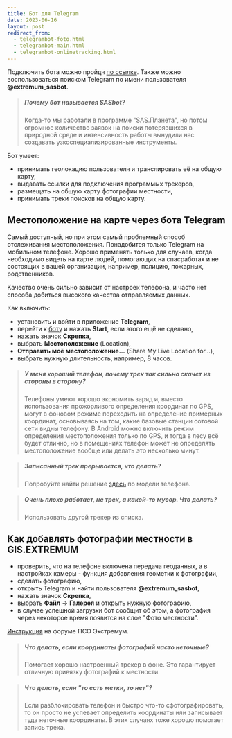```yaml
---
title: Бот для Telegram
date: 2023-06-16
layout: post
redirect_from:
  - telegrambot-foto.html
  - telegrambot-main.html
  - telegrambot-onlinetracking.html
---
```


Подключить бота можно пройдя [по ссылке](https://t.me/@extremum_sasbot). Также можно воспользоваться поиском Telegram по имени пользователя **@extremum_sasbot**.

> ##### Почему бот называется **SASbot**?
> Когда-то мы работали в программе "SAS.Планета", но потом огромное количество заявок на поиски потерявшихся в природной среде и интенсивность работы вынудили нас создавать узкоспециализированные инструменты.

Бот умеет:
- принимать геолокацию пользователя и транслировать её на общую карту,
- выдавать ссылки для подключения программых трекеров,
- размещать на общую карту фотографии местности,
- принимать треки поисков на общую карту.

## Местоположение на карте через бота Telegram
Самый доступный, но при этом самый проблемный способ отслеживания местоположения. Понадобится только Telegram на мобильном телефоне. Хорошо применять только для случаев, когда необходимо видеть на карте людей, помогающих на спасработах и не состоящих в вашей организации, например, полицию, пожарных, родственников.

Качество очень сильно зависит от настроек телефона, и часто нет способа добиться высокого качества отправляемых данных.

Как включить:
- установить и войти в приложение **Telegram**,
- перейти к [боту](https://t.me/@extremum_sasbot) и нажать **Start**, если этого ещё не сделано,
- нажать значок **Скрепка**,
- выбрать **Местоположение** (Location),
- **Отправить моё местоположение...** (Share My Live Location for...),
- выбрать нужную длительность, например, 8 часов.

> ##### У меня хороший телефон, почему трек так сильно скачет из стороны в сторону?
> Телефоны умеют хорошо экономить заряд и, вместо использования прожорливого определения координат по GPS, могут в фоновом режиме переходить на определение примерных координат, основываясь на том, какие базовые станции сотовой сети видны телефону. В Android можно включить режим определения местоположения только по GPS, и тогда в лесу всё будет отлично, но в помещениях телефон может не определять местоположение вообще или делать это несколько минут.

> ##### Записанный трек прерывается, что делать?
> Попробуйте найти решение [здесь](https://dontkillmyapp.com) по модели телефона.
  
> ##### Очень плохо работает, не трек, а какой-то мусор. Что делать?
> Использовать другой трекер из списка.

## Как добавлять фотографии местности в GIS.EXTREMUM
- проверить, что на телефоне включена передача геоданных, а в настройках камеры - функция добавления геометки к фотографии,
- сделать фотографию,
- открыть Telegram и найти пользователя **@extremum_sasbot**,
- нажать значок **Скрепка**,
- выбрать **Файл** -> **Галерея** и открыть нужную фотографию,
- в случае успешной загрузки бот сообщит об этом, а фотография через некоторое время появится на слое "Фото местности".

[Инструкция](http://forum.extremum.org/viewtopic.php?f=6&t=24782) на форуме ПСО Экстремум.

> ##### Что делать, если координаты фотографий часто неточные?
> Помогает хорошо настроенный трекер в фоне. Это гарантирует отличную привязку фотографий к местности.

> ##### Что делать, если "то есть метки, то нет"?
> Если разблокировать телефон и быстро что-то сфотографировать, то он просто не успевает определить координаты или записывает туда неточные координаты. В этих случаях тоже хорошо помогает запись трека.
